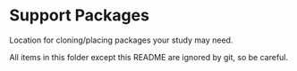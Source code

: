 # Support Packages

Location for cloning/placing packages your study may need.

All items in this folder except this README are ignored by git, so be careful.
